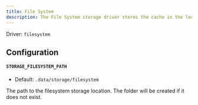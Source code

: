 ```yaml
---
title: File System
description: The File System storage driver stores the cache in the local file system of the cache server. This is the default storage driver and is used when no other storage driver is specified.
---
```


Driver: `filesystem`

## Configuration

#### `STORAGE_FILESYSTEM_PATH`

- Default: `.data/storage/filesystem`

The path to the filesystem storage location. The folder will be created if it does not exist.
